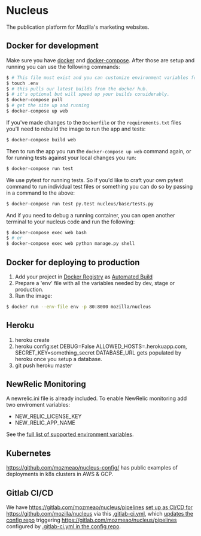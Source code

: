 Nucleus
=======

The publication platform for Mozilla's marketing websites.

Docker for development
----------------------

Make sure you have [docker](https://www.docker.com/products/docker-desktop) and 
[docker-compose](https://github.com/docker/compose). After those are setup and running
you can use the following commands:

```bash
$ # This file must exist and you can customize environment variables for local dev in it
$ touch .env
$ # this pulls our latest builds from the docker hub.
$ # it's optional but will speed up your builds considerably.
$ docker-compose pull
$ # get the site up and running
$ docker-compose up web
```

If you've made changes to the `Dockerfile` or the `requirements.txt` files you'll need to rebuild
the image to run the app and tests:

```bash
$ docker-compose build web
```

Then to run the app you run the `docker-compose up web` command again, or for running tests against your local changes you run:

```bash
$ docker-compose run test
```

We use pytest for running tests. So if you'd like to craft your own pytest command to run individual test files or something
you can do so by passing in a command to the above:

```bash
$ docker-compose run test py.test nucleus/base/tests.py
```

And if you need to debug a running container, you can open another terminal to your nucleus code and run the following:

```bash
$ docker-compose exec web bash
$ # or
$ docker-compose exec web python manage.py shell
```

Docker for deploying to production
-----------------------------------

1. Add your project in [Docker Registry](https://registry.hub.docker.com/) as [Automated Build](http://docs.docker.com/docker-hub/builds/)
2. Prepare a 'env' file with all the variables needed by dev, stage or production.
3. Run the image:

```bash
$ docker run --env-file env -p 80:8000 mozilla/nucleus
```

Heroku
------
1. heroku create
2. heroku config:set DEBUG=False ALLOWED_HOSTS=<foobar>.herokuapp.com, SECRET_KEY=something_secret
   DATABASE_URL gets populated by heroku once you setup a database.
3. git push heroku master


NewRelic Monitoring
-------------------

A newrelic.ini file is already included. To enable NewRelic monitoring
add two enviroment variables:

 - NEW_RELIC_LICENSE_KEY
 - NEW_RELIC_APP_NAME

See the [full list of supported environment variables](https://docs.newrelic.com/docs/agents/python-agent/installation-configuration/python-agent-configuration#environment-variables).


## Kubernetes

https://github.com/mozmeao/nucleus-config/ has public examples of deployments in k8s clusters in AWS & GCP.


## Gitlab CI/CD

We have https://gitlab.com/mozmeao/nucleus/pipelines [set up as CI/CD for](https://gitlab.com/mozmeao/infra/blob/master/docs/gitlab_ci.md)  https://github.com/mozilla/nucleus via this [.gitlab-ci.yml](https://github.com/mozilla/nucleus/blob/gitlab/.gitlab-ci.yml), which [updates the config repo](https://github.com/mozilla/nucleus/blob/gitlab/bin/update-config.sh) triggering https://gitlab.com/mozmeao/nucleus/pipelines configured by [.gitlab-ci.yml in the config repo](https://github.com/mozilla/nucleus-config/blob/master/.gitlab-ci.yml).
